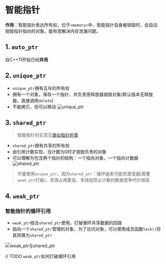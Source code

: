 # 智能指针

**作用**：智能指针表达所有权，位于`<memory>`中，智能指针自身被销毁时，会自动销毁指针指向的对象。能有效解决内存泄漏问题。
## 1. `auto_ptr`
自C++11开始已经**弃用**
## 2. `unique_ptr`
- `unique_ptr`拥有互斥的所有权
- 拥有一个对象，保存一个指针，并负责用释放器销毁对象(默认版本无释放器，直接调用`delete`)
- 不能拷贝，但可以移动
![unique_ptr](https://i.loli.net/2020/04/12/5tXm4eLuf8GYB6a.png)

## 3. `shared_ptr`
> 智能指针的实现见[类似指针的类](../3.类与对象/9.类似指针的类.md)

- `shared_ptr`拥有共享的所有权
- 由引用计数实现，当计数为0时才销毁负责的对象
- 可以理解为包含两个指针的结构：一个指向对象，一个指向计数器
![shared_ptr](https://i.loli.net/2020/04/12/OahEsZdb4iQDztH.png)

> 尽量使用`unique_ptr`，因为`shared_ptr`：循环链表可能资源泄漏(需要`weak_ptr`打破)、资源占用更高、多线程防止计数的数据竞争代价很高

## 4. `weak_ptr`
### 智能指针的循环引用

- `weak_ptr`结合`shared_ptr`使用，打破循环共享数据的回路
- 指向一个`shared_ptr`管理的对象，为了访问对象，可以使用成员函数`lock()`将其转换为`shared_ptr`

![weak_ptr与shared_ptr](https://i.loli.net/2020/04/12/52IpF8XnbdhfmqW.png)

// TODO `weak_ptr`如何打破循环引用

